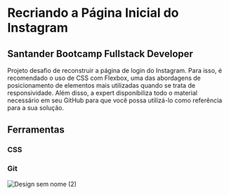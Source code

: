                             
# Recriando a Página Inicial do Instagram 

## Santander Bootcamp Fullstack Developer

Projeto desafio de reconstruir a página de login do Instagram.
Para isso, é recomendado o uso de CSS com Flexbox, uma das abordagens de posicionamento de elementos mais utilizadas quando se trata de responsividade. 
Além disso, a expert disponibiliza todo o material necessário em seu GitHub para que você possa utilizá-lo como referência para a sua solução.
## Ferramentas
### CSS
### Git

![Design sem nome (2)](https://user-images.githubusercontent.com/117128219/204159536-a16be900-2296-4637-98a7-e99486231d1a.gif)
